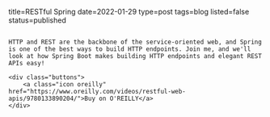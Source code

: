 title=RESTful Spring
date=2022-01-29
type=post
tags=blog
listed=false
status=published
~~~~~~

HTTP and REST are the backbone of the service-oriented web, and Spring is one of the best ways to build HTTP endpoints. Join me, and we'll look at how Spring Boot makes building HTTP endpoints and elegant REST APIs easy! 

<div class="buttons">
	<a class="icon oreilly" href="https://www.oreilly.com/videos/restful-web-apis/9780133890204/">Buy on O'REILLY</a>
</div>